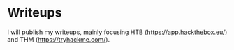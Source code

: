 # Writeups

I will publish my writeups, mainly focusing HTB (https://app.hackthebox.eu/) and THM (https://tryhackme.com/).
